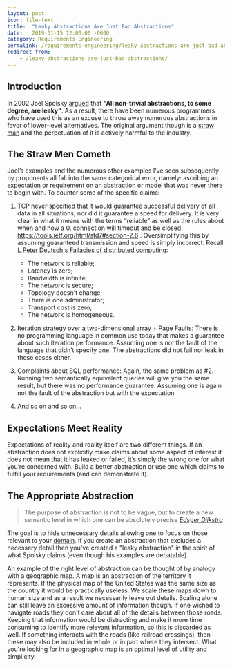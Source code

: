```yaml
---
layout: post
icon: file-text
title:  "Leaky Abstractions Are Just Bad Abstractions"
date:   2019-01-15 12:00:00 -0600
category: Requirements Engineering
permalink: /requirements-engineering/leaky-abstractions-are-just-bad-abstractions
redirect_from:
    - /leaky-abstractions-are-just-bad-abstractions/
---
```


## Introduction

In 2002 Joel Spolsky [argued](https://www.joelonsoftware.com/2002/11/11/the-law-of-leaky-abstractions/) that **“All non-trivial abstractions, to some degree, are leaky”**.  As a result, there have been numerous programmers who have used this as an excuse to throw away numerous abstractions in favor of lower-level alternatives. The original argument though is a [straw man](https://en.wikipedia.org/wiki/Straw_man) and the perpetuation of it is actively harmful to the industry.

## The Straw Men Cometh

Joel’s examples and the numerous other examples I’ve seen subsequently by proponents all fall into the same categorical error, namely: ascribing an expectation or requirement on an abstraction or model that was never there to begin with. To counter some of the specific claims:

1. TCP never specified that it would guarantee successful delivery of all data in all situations, nor did it guarantee a speed for delivery. It is very clear in what it means with the terms “reliable” as well as the rules about when and how a 0. connection will timeout and be closed: <https://tools.ietf.org/html/std7#section-2.6> . Oversimplifying this by assuming guaranteed transmission and speed is simply incorrect. Recall [L Peter Deutsch's](https://en.wikipedia.org/wiki/L._Peter_Deutsch) [Fallacies of distributed computing](https://en.wikipedia.org/wiki/Fallacies_of_distributed_computing):
    * The network is reliable;
    * Latency is zero;
    * Bandwidth is infinite;
    * The network is secure;
    * Topology doesn't change;
    * There is one administrator;
    * Transport cost is zero;
    * The network is homogeneous.

2. Iteration strategy over a two-dimensional array + Page Faults: There is no programming language in common use today that makes a guarantee about such iteration performance. Assuming one is not the fault of the language that didn’t specify one. The abstractions did not fail nor leak in these cases either.
3. Complaints about SQL performance: Again, the same problem as #2. Running two semantically equivalent queries will give you the same result, but there was no performance guarantee. Assuming one is again not the fault of the abstraction but with the expectation
4. And so on and so on...

## Expectations Meet Reality

Expectations of reality and reality itself are two different things. If an abstraction does not explicitly make claims about some aspect of interest it does not mean that it has leaked or failed, it’s simply the wrong one for what you’re concerned with. Build a better abstraction or use one which claims to fulfill your requirements (and can demonstrate it).

## The Appropriate Abstraction

> The purpose of abstraction is not to be vague,
> but to create a new semantic level in which one can be absolutely precise
> <cite><a href="https://en.wikipedia.org/wiki/Edsger_W._Dijkstra" target="_blank">Edsger Dijkstra</a></cite>

The goal is to hide unnecessary details allowing one to focus on those relevant to your [domain](https://en.wikipedia.org/wiki/Domain_of_discourse). If you create an abstraction that excludes a necessary detail then you've created a "leaky abstraction" in the spirit of what Spolsky claims (even though his examples are debatable).

An example of the right level of abstraction can be thought of by analogy with a geographic map.
A map is an abstraction of the territory it represents. If the physical map of the United States was the same
size as the country it would be practically useless. We scale these maps down to human size and as a result we
necessarily leave out details. Scaling alone can still leave an excessive amount of information though.
If one wished to navigate roads they don't care about all of the details between those roads. Keeping that information
would be distracting and make it more time consuming to identify more relevant information, so this is discarded as well.
If something interacts with the roads (like railroad crossings), then these may also be included in whole or in part where
they intersect. What you're looking for in a geographic map is an optimal level of utility and simplicity.

<!--

Rename post to: On Abstraction and Architecture

---

Zero Cost Abstractions

---

Don't confuse Declarative with Abstract
procedural code can be abstracted

-----
If we turn our attention to programming and programming languages, how do we obtain the right level of abstraction?
From [SICP](https://web.mit.edu/alexmv/6.037/sicp.pdf) we learn that a language consists of primitives, a means of combination, and a means of abstraction....
---

## Tennant's Correspondence Principle

Abstraction is done properly if it follows Tennant's Correspondence Principle.

The enables a higher level language to treat it as a new primitive
    From SICP: A language consists of Primitives, a Means of Combination, and a Means of Abstraction

Example in Lambda Calculus

Example in a Datastructure. Perhaps a Stack with an array implementation?

- <http://techscursion.com/2012/02/tennent-correspondence-principle.html>
- <https://softwareengineering.stackexchange.com/questions/116395/what-is-the-good-explanation-of-tennents-correspondence-principle>
- <https://gafter.blogspot.com/2006/08/tennents-correspondence-principle-and.html>
- <https://fanf.livejournal.com/118421.html>
- <https://esdiscuss.org/topic/tcp>
- <https://esdiscuss.org/topic/regarding-tennent-s-language-design-based-on-semantic-principles#content-0>

## Orthogonality

- Is there a way to measure and visibly represent the orthogonality of features in a language?
- Good primitives are defined by being orthogonal
  - But if bad primitives are given can you fix them for the next layer of abstraction?
    - Does this fixing violate TCP?
- Differing semantics demand different syntax
- Orthogonal semantics <>=> orthogonal syntax.
- <https://en.wikipedia.org/wiki/Orthogonality#Computer_science>

## Duality

## Concatenative Languages

Are concatenative languages an over-abstraction?

----

Alan Kay

Emergent Property can be another name for "Architecture"
an organization of matter or energy into a structure that ...
Emergent Behavior is architecture
  - What is non-emergent behavior then?

While your thoughts and beliefs are globally inconsistent,
you'll have consistent subsystems
---
Syntax should be suggestive, enable abstraction
Migration from Binary to Hex for readability
roman numerals & tally marks vs multiplication

Systems
- Emergent Properties
- Intentional Properties 

----
A language is defined by primitives, means of combination, and a means of abstraction.

idioms in the language are expressions that occur repeatedly in multiple contexts.
	- these idioms are candidates for being abstracted to form a new idiom at a 
	higher level language of discourse where they are a new primitive
- Tennant's Correspondance Principle applies here.

----
"Architecture is a vertical abstraction on implementation" --Roy Fielding et al.

-->